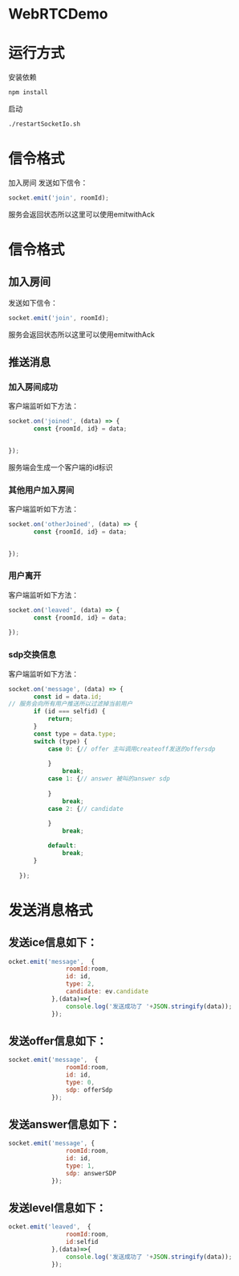# WebRTCDemo
# 运行方式
 安装依赖
```bash
npm install
```
 启动
```bash
./restartSocketIo.sh
```
# 信令格式
 加入房间
发送如下信令：
```js
socket.emit('join', roomId);
```
服务会返回状态所以这里可以使用emitwithAck
# 信令格式 
## 加入房间
发送如下信令：
```js
socket.emit('join', roomId);
```
服务会返回状态所以这里可以使用emitwithAck
##  推送消息
 ### 加入房间成功
 客户端监听如下方法：
 ```js
socket.on('joined', (data) => {
        const {roomId, id} = data;
       

 });
 ```
服务端会生成一个客户端的id标识
### 其他用户加入房间
客户端监听如下方法：
 ```js
socket.on('otherJoined', (data) => {
        const {roomId, id} = data;
       

 });
 ```
### 用户离开
客户端监听如下方法：
 ```js
socket.on('leaved', (data) => {
        const {roomId, id} = data;
      
 });

 ```
### sdp交换信息
客户端监听如下方法：
 ```js
socket.on('message', (data) => {
        const id = data.id;
// 服务会向所有用户推送所以过滤掉当前用户
        if (id === selfid) {
            return;
        }
        const type = data.type;
        switch (type) {
            case 0: {// offer 主叫调用createoff发送的offersdp
               
            }
                break;
            case 1: {// answer 被叫的answer sdp
               
            }
                break;
            case 2: {// candidate
               
            }
                break;

            default:
                break;
        }
      
    });

 ```
# 发送消息格式
## 发送ice信息如下：
```js
ocket.emit('message',  {
                roomId:room,
                id: id,
                type: 2,
                candidate: ev.candidate
            },(data)=>{
                console.log('发送成功了 '+JSON.stringify(data));
            });
```
## 发送offer信息如下：
```js
socket.emit('message',  {
                roomId:room,
                id: id,
                type: 0,
                sdp: offerSdp
            });
```
## 发送answer信息如下：
```js
socket.emit('message', {
                roomId:room,
                id: id,
                type: 1,
                sdp: answerSDP
            });
```
## 发送level信息如下：
```js
ocket.emit('leaved',  {
                roomId:room,
                id:selfid
            },(data)=>{
                console.log('发送成功了 '+JSON.stringify(data));
            });
```
